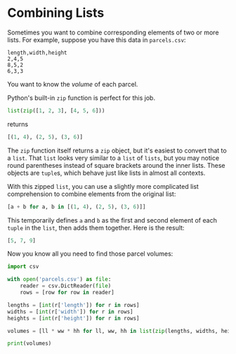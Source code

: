 # Combining Lists

Sometimes you want to combine corresponding elements of two or more lists. For example, suppose you have this data
in `parcels.csv`:

```csv
length,width,height
2,4,5
8,5,2
6,3,3
```

You want to know the *volume* of each parcel.

Python's built-in `zip` function is perfect for this job.

```python
list(zip([1, 2, 3], [4, 5, 6]))
```

returns

```python
[(1, 4), (2, 5), (3, 6)]
```

The `zip` function itself returns a `zip` object, but it's easiest to convert that to a `list`. That `list` looks
very similar to a `list` of `lists`, but you may notice round parentheses instead of square brackets around the inner
lists. These objects are `tuple`s, which behave just like lists in almost all contexts.

With this zipped `list`, you can use a slightly more complicated list comprehension to combine elements from the
original list:

```python
[a + b for a, b in [(1, 4), (2, 5), (3, 6)]]
```

This temporarily defines `a` and `b` as the first and second element of each `tuple` in the `list`, then adds them
together. Here is the result:

```python
[5, 7, 9]
```

Now you know all you need to find those parcel volumes:

<!--parcels.py-->
```python
import csv

with open('parcels.csv') as file:
    reader = csv.DictReader(file)
    rows = [row for row in reader]

lengths = [int(r['length']) for r in rows]
widths = [int(r['width']) for r in rows]
heights = [int(r['height']) for r in rows]

volumes = [ll * ww * hh for ll, ww, hh in list(zip(lengths, widths, heights))]

print(volumes)
```